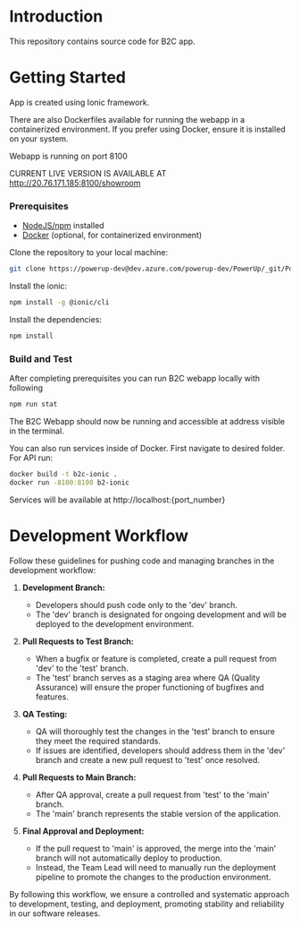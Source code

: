 # Introduction 
This repository contains source code for B2C app. 
# Getting Started
App is created using Ionic framework.

There are also Dockerfiles available for running the webapp in a containerized environment. If you prefer using Docker, ensure it is installed on your system.

Webapp is running on port 8100

CURRENT LIVE VERSION IS AVAILABLE AT http://20.76.171.185:8100/showroom

### Prerequisites

- [NodeJS/npm](https://nodejs.org/en/download) installed
- [Docker](https://www.docker.com/get-started) (optional, for containerized environment)

Clone the repository to your local machine:

```bash
git clone https://powerup-dev@dev.azure.com/powerup-dev/PowerUp/_git/PowerUp.Frontend.B2C
```

Install the ionic:

```bash
npm install -g @ionic/cli
```


Install the dependencies:

```bash
npm install
```


### Build and Test

After completing prerequisites you can run B2C webapp locally with following 
```bash
npm run stat
```
The B2C Webapp should now be running and accessible at address visible in the terminal.


You can also run services inside of Docker.
First navigate to desired folder.
For API run:
```bash
docker build -t b2c-ionic .
docker run -8100:8100 b2-ionic
```


Services will be available at http://localhost:{port_number}

# Development Workflow

Follow these guidelines for pushing code and managing branches in the development workflow:

1. **Development Branch:**
   - Developers should push code only to the 'dev' branch.
   - The 'dev' branch is designated for ongoing development and will be deployed to the development environment.

2. **Pull Requests to Test Branch:**
   - When a bugfix or feature is completed, create a pull request from 'dev' to the 'test' branch.
   - The 'test' branch serves as a staging area where QA (Quality Assurance) will ensure the proper functioning of bugfixes and features.

3. **QA Testing:**
   - QA will thoroughly test the changes in the 'test' branch to ensure they meet the required standards.
   - If issues are identified, developers should address them in the 'dev' branch and create a new pull request to 'test' once resolved.

4. **Pull Requests to Main Branch:**
   - After QA approval, create a pull request from 'test' to the 'main' branch.
   - The 'main' branch represents the stable version of the application.

5. **Final Approval and Deployment:**
   - If the pull request to 'main' is approved, the merge into the 'main' branch will not automatically deploy to production.
   - Instead, the Team Lead will need to manually run the deployment pipeline to promote the changes to the production environment.

By following this workflow, we ensure a controlled and systematic approach to development, testing, and deployment, promoting stability and reliability in our software releases.
